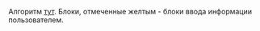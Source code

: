 Алгоритм [тут](https://drive.google.com/file/d/1_BX2szJY75P1pi7YQil69G4De_6YkjCs/view?usp=sharing). Блоки, отмеченные желтым  - блоки ввода информации пользователем.